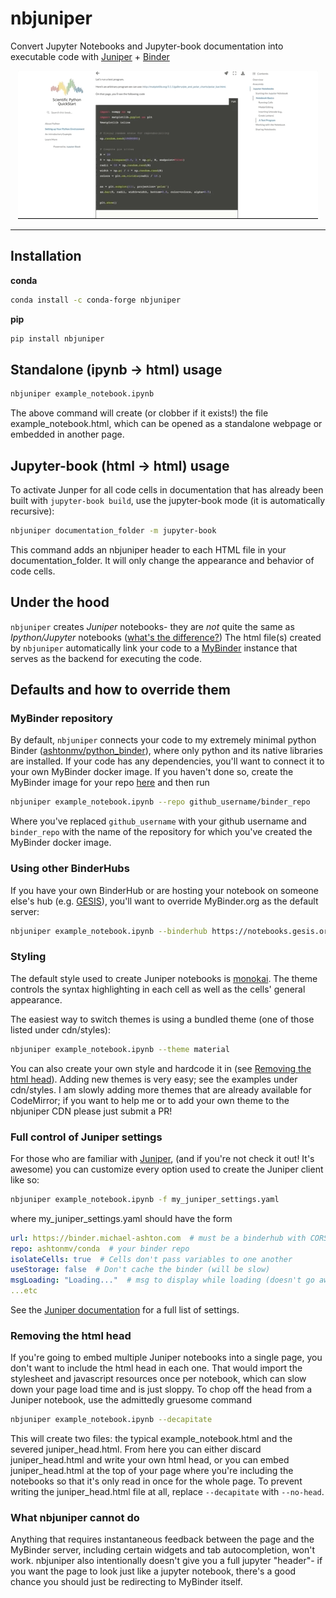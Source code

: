 # nbjuniper
Convert Jupyter Notebooks and Jupyter-book documentation into executable code with [Juniper](https://github.com/ines/juniper) + [Binder](https://mybinder.org)

<p align="center">
<img src="screenshot.gif"/>
</p>

---

## Installation
**conda**
```sh
conda install -c conda-forge nbjuniper
```

**pip**
```sh
pip install nbjuniper
```

## Standalone (ipynb -> html) usage
```sh
nbjuniper example_notebook.ipynb
```

The above command will create (or clobber if it exists!) the file example_notebook.html,
which can be opened as a standalone webpage or embedded in another page. 

## Jupyter-book (html -> html) usage

To activate Junper for all code cells in documentation that has already been built with
`jupyter-book build`, use the jupyter-book mode (it is automatically recursive):

```sh
nbjuniper documentation_folder -m jupyter-book
```

This command adds an nbjuniper header to each HTML file in your documentation_folder. It will
only change the appearance and behavior of code cells.

## Under the hood

`nbjuniper` creates _Juniper_ notebooks- they are *not* quite the same as _Ipython/Jupyter_ notebooks ([what's the difference?](#what-nbjuniper-cannot-do)) The html
file(s) created by `nbjuniper` automatically link your code to a [MyBinder](https://mybinder.org) instance that
serves as the backend for executing the code.

## Defaults and how to override them

### MyBinder repository
By default, `nbjuniper` connects your code to my extremely minimal python Binder ([ashtonmv/python_binder](https://github.com/ashtonmv/python_binder)), where only python and its native libraries are installed. If your code has any dependencies, you'll
want to connect it to your own MyBinder docker image. If you haven't done so, create the MyBinder image for your repo [here](https://mybinder.org) and then run

```sh
nbjuniper example_notebook.ipynb --repo github_username/binder_repo
```

Where you've replaced `github_username` with your github username and `binder_repo` with the name of the repository for which you've created the MyBinder docker image.

### Using other BinderHubs
If you have your own BinderHub or are hosting your notebook on someone else's hub (e.g. [GESIS](https://notebooks.gesis.org)),
you'll want to override MyBinder.org as the default server:

```sh
nbjuniper example_notebook.ipynb --binderhub https://notebooks.gesis.org --repo github_username/binder_repo
```

### Styling
The default style used to create Juniper notebooks is [monokai](https://monokai.pro/). The theme controls the syntax
highlighting in each cell as well as the cells' general appearance.

The easiest way to switch themes is using a bundled theme (one of those listed under cdn/styles):

```sh
nbjuniper example_notebook.ipynb --theme material
```

You can also create your own style and hardcode it in
(see [Removing the html head](#removing-the-html-head)). Adding new themes is very easy; see the examples under cdn/styles.
I am slowly adding more themes that are already available for CodeMirror; if you want to help me or to add your own theme
to the nbjuniper CDN please just submit a PR!

### Full control of Juniper settings
For those who are familiar with [Juniper](https://github.com/ines/juniper), (and if you're not check it out! It's awesome)
you can customize every option used to create the Juniper client like so:

```sh
nbjuniper example_notebook.ipynb -f my_juniper_settings.yaml
```

where my_juniper_settings.yaml should have the form

```yaml
url: https://binder.michael-ashton.com  # must be a binderhub with CORS enabled
repo: ashtonmv/conda  # your binder repo
isolateCells: true  # Cells don't pass variables to one another
useStorage: false  # Don't cache the binder (will be slow)
msgLoading: "Loading..."  # msg to display while loading (doesn't go away if no stdout!)
...etc
```

See the [Juniper documentation](https://github.com/ines/juniper) for a full list of settings.

### Removing the html head
If you're going to embed multiple Juniper notebooks into a single page, you don't want to include the html head in
each one. That would import the stylesheet and javascript resources once per notebook, which can slow down your page load
time and is just sloppy. To chop off the head from a Juniper notebook, use the admittedly gruesome command

```sh
nbjuniper example_notebook.ipynb --decapitate
```

This will create two files: the typical example_notebook.html and the severed juniper_head.html. From here you
can either discard juniper_head.html and write your own html head, or you can embed juniper_head.html at the top
of your page where you're including the notebooks so that it's only read in once for the whole page. To prevent writing
the juniper_head.html file at all, replace `--decapitate` with `--no-head`.

### What nbjuniper cannot do
Anything that requires instantaneous feedback between the page and the MyBinder server, including certain widgets
and tab autocompletion, won't work. nbjuniper also intentionally doesn't give you a full jupyter "header"- if you
want the page to look just like a jupyter notebook, there's a good chance you should just be redirecting to
MyBinder itself.
